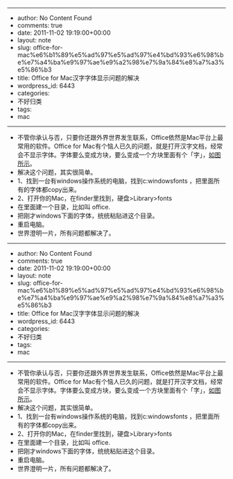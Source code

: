 - --
- author: No Content Found
- comments: true
- date: 2011-11-02 19:19:00+00:00
- layout: note
- slug: office-for-mac%e6%b1%89%e5%ad%97%e5%ad%97%e4%bd%93%e6%98%be%e7%a4%ba%e9%97%ae%e9%a2%98%e7%9a%84%e8%a7%a3%e5%86%b3
- title: Office for Mac汉字字体显示问题的解决
- wordpress_id: 6443
- categories:
- 不好归类
- tags:
- mac
- --
- 不管你承认与否，只要你还跟外界世界发生联系，Office依然是Mac平台上最常用的软件。Office for Mac有个恼人已久的问题，就是打开汉字文档，经常会不显示字体。字体要么变成方块，要么变成一个方块里面有个「字」，[如图所示](http://wangpei.info/post/11139237408/lion-excel)。
- 解决这个问题，其实很简单。
- 1、找到一台有windows操作系统的电脑，找到c:windowsfonts ，把里面所有的字体都copy出来。
- 2、打开你的Mac，在finder里找到，硬盘>Library>fonts
- 在里面建一个目录，比如叫 office.
- 把刚才windows下面的字体，统统粘贴进这个目录。
- 重启电脑。
- 世界澄明一片，所有问题都解决了。
- --
- author: No Content Found
- comments: true
- date: 2011-11-02 19:19:00+00:00
- layout: note
- slug: office-for-mac%e6%b1%89%e5%ad%97%e5%ad%97%e4%bd%93%e6%98%be%e7%a4%ba%e9%97%ae%e9%a2%98%e7%9a%84%e8%a7%a3%e5%86%b3
- title: Office for Mac汉字字体显示问题的解决
- wordpress_id: 6443
- categories:
- 不好归类
- tags:
- mac
- --
- 不管你承认与否，只要你还跟外界世界发生联系，Office依然是Mac平台上最常用的软件。Office for Mac有个恼人已久的问题，就是打开汉字文档，经常会不显示字体。字体要么变成方块，要么变成一个方块里面有个「字」，[如图所示](http://wangpei.info/post/11139237408/lion-excel)。
- 解决这个问题，其实很简单。
- 1、找到一台有windows操作系统的电脑，找到c:windowsfonts ，把里面所有的字体都copy出来。
- 2、打开你的Mac，在finder里找到，硬盘>Library>fonts
- 在里面建一个目录，比如叫 office.
- 把刚才windows下面的字体，统统粘贴进这个目录。
- 重启电脑。
- 世界澄明一片，所有问题都解决了。
